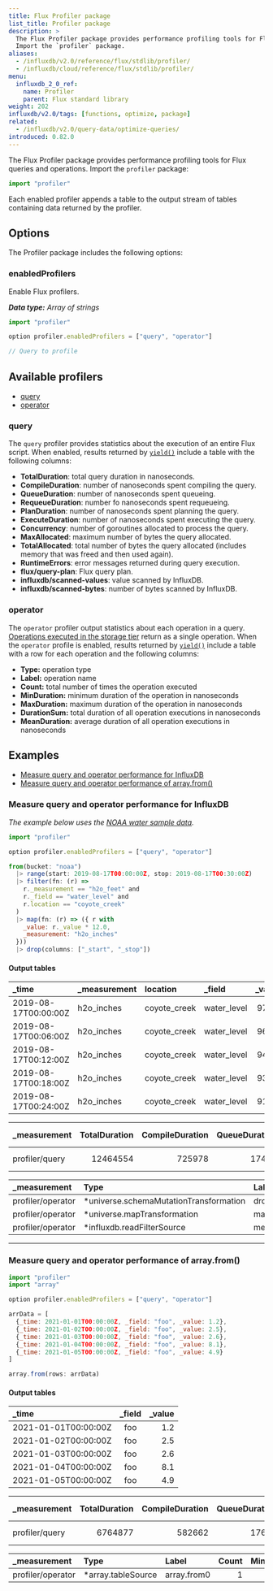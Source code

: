 ```yaml
---
title: Flux Profiler package
list_title: Profiler package
description: >
  The Flux Profiler package provides performance profiling tools for Flux queries and operations.
  Import the `profiler` package.
aliases:
  - /influxdb/v2.0/reference/flux/stdlib/profiler/
  - /influxdb/cloud/reference/flux/stdlib/profiler/
menu:
  influxdb_2_0_ref:
    name: Profiler
    parent: Flux standard library
weight: 202
influxdb/v2.0/tags: [functions, optimize, package]
related:
  - /influxdb/v2.0/query-data/optimize-queries/
introduced: 0.82.0
---
```


The Flux Profiler package provides performance profiling tools for Flux queries and operations.
Import the `profiler` package:

```js
import "profiler"
```

Each enabled profiler appends a table to the output stream of tables containing
data returned by the profiler.

## Options
The Profiler package includes the following options:

### enabledProfilers
Enable Flux profilers.

_**Data type:** Array of strings_

```js
import "profiler"

option profiler.enabledProfilers = ["query", "operator"]

// Query to profile
```

## Available profilers
- [query](#query)
- [operator](#operator)

### query
The `query` profiler provides statistics about the execution of an entire Flux script.
When enabled, results returned by [`yield()`](/influxdb/v2.0/reference/flux/stdlib/built-in/outputs/yield/)
include a table with the following columns:

- **TotalDuration**: total query duration in nanoseconds.
- **CompileDuration**: number of nanoseconds spent compiling the query.
- **QueueDuration**: number of nanoseconds spent queueing.
- **RequeueDuration**: number fo nanoseconds spent requeueing.
- **PlanDuration**: number of nanoseconds spent planning the query.
- **ExecuteDuration**: number of nanoseconds spent executing the query.
- **Concurrency**: number of goroutines allocated to process the query.
- **MaxAllocated**: maximum number of bytes the query allocated.
- **TotalAllocated**: total number of bytes the query allocated (includes memory that was freed and then used again).
- **RuntimeErrors**: error messages returned during query execution.
- **flux/query-plan**: Flux query plan.
- **influxdb/scanned-values**: value scanned by InfluxDB.
- **influxdb/scanned-bytes**: number of bytes scanned by InfluxDB.

### operator
The `operator` profiler output statistics about each operation in a query.
[Operations executed in the storage tier](/influxdb/v2.0/query-data/optimize-queries/#start-queries-with-pushdowns)
return as a single operation.
When the `operator` profile is enabled, results returned by [`yield()`](/influxdb/v2.0/reference/flux/stdlib/built-in/outputs/yield/)
include a table with a row for each operation and the following columns:

- **Type:** operation type
- **Label:** operation name
- **Count:** total number of times the operation executed
- **MinDuration:** minimum duration of the operation in nanoseconds
- **MaxDuration:** maximum duration of the operation in nanoseconds
- **DurationSum:** total duration of all operation executions in nanoseconds
- **MeanDuration:** average duration of all operation executions in nanoseconds

## Examples

- [Measure query and operator performance for InfluxDB](#measure-query-and-operator-performance-for-influxdb)
- [Measure query and operator performance of array.from()](#measure-query-and-operator-performance-of-arrayfrom)

### Measure query and operator performance for InfluxDB

_The example below uses the [ NOAA water sample data](/influxdb/v2.0/reference/sample-data/#noaa-water-sample-data)._

```js
import "profiler"

option profiler.enabledProfilers = ["query", "operator"]

from(bucket: "noaa")
  |> range(start: 2019-08-17T00:00:00Z, stop: 2019-08-17T00:30:00Z)
  |> filter(fn: (r) =>
    r._measurement == "h2o_feet" and
    r._field == "water_level" and
    r.location == "coyote_creek"
  )
  |> map(fn: (r) => ({ r with
    _value: r._value * 12.0,
    _measurement: "h2o_inches"
  }))
  |> drop(columns: ["_start", "_stop"])
```

#### Output tables

| _time                | _measurement | location     | _field      | _value |
|:-----                |:------------ |:--------     |:------      | ------:|
| 2019-08-17T00:00:00Z | h2o_inches   | coyote_creek | water_level | 97.44  |
| 2019-08-17T00:06:00Z | h2o_inches   | coyote_creek | water_level | 96.06  |
| 2019-08-17T00:12:00Z | h2o_inches   | coyote_creek | water_level | 94.64  |
| 2019-08-17T00:18:00Z | h2o_inches   | coyote_creek | water_level | 93.14  |
| 2019-08-17T00:24:00Z | h2o_inches   | coyote_creek | water_level | 91.62  |

| _measurement   | TotalDuration | CompileDuration | QueueDuration | PlanDuration | RequeueDuration | ExecuteDuration | Concurrency | MaxAllocated | TotalAllocated | RuntimeErrors | flux/query-plan | influxdb/scanned-values | influxdb/scanned-bytes |
|:------------   | -------------:| ---------------:| -------------:| ------------:| ---------------:| ---------------:| -----------:| ------------:| --------------:| -------------:|:--------------- | -----------------------:| ----------------------:|
| profiler/query | 12464554      | 725978          | 17446         | 0            | 0               | 11706028        | 0           | 1728         | 0              |               | "digraph {...}" | 0                       | 0                      |

| _measurement      | Type                                   | Label                     | Count | MinDuration | MaxDuration | DurationSum | MeanDuration |
|:------------      |:----                                   |:-----                     | -----:| -----------:| -----------:| -----------:| ------------:|
| profiler/operator | *universe.schemaMutationTransformation | drop4                     | 1     | 14145       | 14145       | 14145       | 14145        |
| profiler/operator | *universe.mapTransformation            | map3                      | 1     | 250831      | 250831      | 250831      | 250831       |
| profiler/operator | *influxdb.readFilterSource             | merged_ReadRange5_filter2 | 1     | 529282      | 529282      | 529282      | 529282       |

---

### Measure query and operator performance of array.from()
```js
import "profiler"
import "array"

option profiler.enabledProfilers = ["query", "operator"]

arrData = [
  {_time: 2021-01-01T00:00:00Z, _field: "foo", _value: 1.2},
  {_time: 2021-01-02T00:00:00Z, _field: "foo", _value: 2.5},
  {_time: 2021-01-03T00:00:00Z, _field: "foo", _value: 2.6},
  {_time: 2021-01-04T00:00:00Z, _field: "foo", _value: 8.1},
  {_time: 2021-01-05T00:00:00Z, _field: "foo", _value: 4.9}
]

array.from(rows: arrData)
```

#### Output tables

| _time                | _field | _value |
|:-----                |:------:| ------:|
| 2021-01-01T00:00:00Z | foo    | 1.2    |
| 2021-01-02T00:00:00Z | foo    | 2.5    |
| 2021-01-03T00:00:00Z | foo    | 2.6    |
| 2021-01-04T00:00:00Z | foo    | 8.1    |
| 2021-01-05T00:00:00Z | foo    | 4.9    |

| _measurement   | TotalDuration | CompileDuration | QueueDuration | PlanDuration | RequeueDuration | ExecuteDuration | Concurrency | MaxAllocated | TotalAllocated | RuntimeErrors | flux/query-plan                                                        |
| ------------   | -------------:| ---------------:| -------------:| ------------:| ---------------:| ---------------:| -----------:| ------------:| --------------:| -------------:| ---------------:                                                       |
| profiler/query | 6764877       | 582662          | 17621         | 0            | 0               | 6136434         | 0           | 832          | 0              |               | "digraph {...}" |

| _measurement      | Type               | Label       | Count | MinDuration | MaxDuration | DurationSum | MeanDuration |
|:------------      |:----               |:-----       | -----:| -----------:| -----------:| -----------:| ------------ |
| profiler/operator | *array.tableSource | array.from0 | 1     | 56361       | 56361       | 56361       | 56361        |
